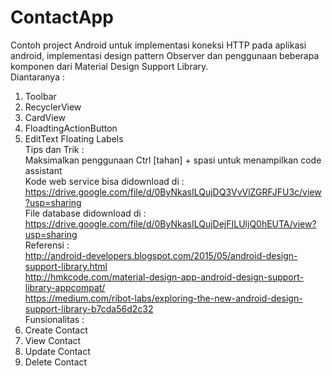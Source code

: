 # ContactApp
Contoh project Android untuk implementasi koneksi HTTP pada aplikasi android, implementasi design pattern Observer dan penggunaan beberapa komponen dari Material Design Support Library. <br>
Diantaranya :<br>
1.	Toolbar<br>
2.	RecyclerView<br>
3.	CardView<br>
4.	FloadtingActionButton<br>
5.	EditText Floating Labels<br>
Tips dan Trik : <br>
Maksimalkan penggunaan Ctrl [tahan] + spasi untuk menampilkan code assistant<br>
Kode web service bisa didownload di : https://drive.google.com/file/d/0ByNkasILQujDQ3VvVlZGRFJFU3c/view?usp=sharing <br>
File database didownload di : https://drive.google.com/file/d/0ByNkasILQujDejFILUljQ0hEUTA/view?usp=sharing <br>
Referensi : <br>
http://android-developers.blogspot.com/2015/05/android-design-support-library.html<br>
http://hmkcode.com/material-design-app-android-design-support-library-appcompat/<br>
https://medium.com/ribot-labs/exploring-the-new-android-design-support-library-b7cda56d2c32 <br>
Funsionalitas :<br>
1.	Create Contact<br>
2.	View Contact<br>
3.	Update Contact<br>
4.	Delete Contact<br>
